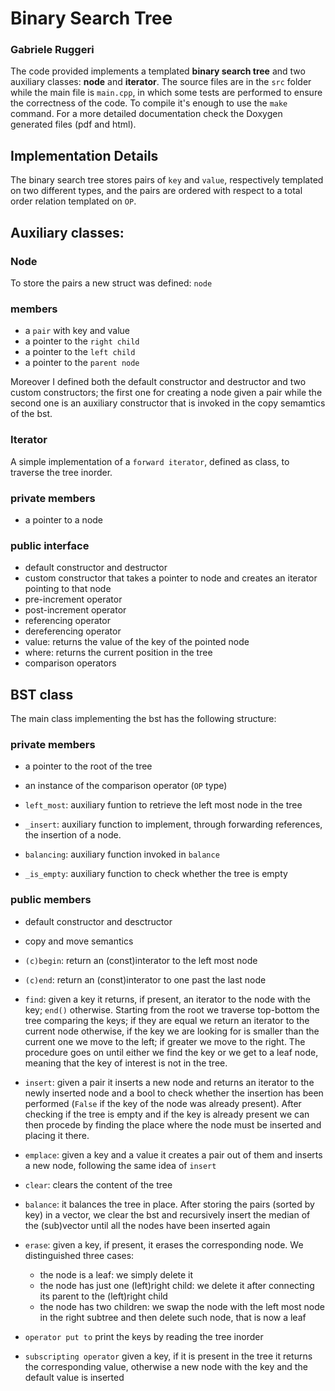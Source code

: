 # Binary Search Tree
### Gabriele Ruggeri

The code provided implements a templated **binary search tree** and two auxiliary classes: **node** and **iterator**. The source files are in the `src` folder while the main file is `main.cpp`, in which some tests are performed to ensure the correctness of the code. To compile it's enough to use the `make` command.
For a more detailed documentation check the Doxygen generated files (pdf and html). 

## Implementation Details
The binary search tree stores pairs of `key` and `value`, respectively templated on two different types, and the pairs are ordered with respect to a total order relation templated on `OP`.

## Auxiliary classes:

### Node
To store the pairs a new struct was defined: `node`
### members
- a `pair` with key and value
- a pointer to the `right child`
- a pointer to the `left child`
- a pointer to the `parent node`

Moreover I defined both the default constructor and destructor and two custom constructors; the first one for creating a node given a pair while the second one is an auxiliary constructor that is invoked in the copy semamtics of the bst. 

### Iterator
A simple implementation of a `forward iterator`, defined as class, to traverse the tree inorder.
### private members
- a pointer to a node
### public interface
- default constructor and destructor
- custom constructor that takes a pointer to node and creates an iterator pointing to that node
- pre-increment operator 
- post-increment operator 
- referencing operator 
- dereferencing operator 
- value: returns the value of the key of the pointed node 
- where: returns the current position in the tree
- comparison operators 

## BST class
The main class implementing the bst has the following structure:
### private members
- a pointer to the root of the tree
- an instance of the comparison operator (`OP` type)

- `left_most`: auxiliary funtion to retrieve the left most node in the tree
- `_insert`: auxiliary function to implement, through forwarding references, the insertion of a node.
- `balancing`: auxiliary function invoked in `balance`
- `_is_empty`: auxiliary function to check whether the tree is empty
### public members
- default constructor and desctructor
- copy and move semantics
- `(c)begin`: return an (const)interator to the left most node
- `(c)end`: return an (const)interator to one past the last node 
- `find`: given a key it returns, if present, an iterator to the node with the key; `end()` otherwise. Starting from the root we traverse top-bottom the tree comparing the keys; if they are equal we return an iterator to the current node otherwise, if the key we are looking for is smaller than the current one we move to the left; if greater we move to the right. The procedure goes on until either we find the key or we get to a leaf node, meaning that the key of interest is not in the tree.

- `insert`: given a pair it inserts a new node and returns an iterator to the newly inserted node and a bool to check whether the insertion has been performed (`False` if the key of the node was already present). After checking if the tree is empty and if the key is already present we can then procede by finding the place where the node must be inserted and placing it there.
- `emplace`: given a key and a value it creates a pair out of them and inserts a new node, following the same idea of `insert`
- `clear`: clears the content of the tree
- `balance`: it balances the tree in place. After storing the pairs (sorted by key) in a vector, we clear the bst and recursively insert the median of the (sub)vector until all the nodes have been inserted again
- `erase`: given a key, if present, it erases the corresponding node. We distinguished three cases:
  - the node is a leaf: we simply delete it
  - the node has just one (left)right child: we delete it after connecting its parent to the (left)right child
  - the node has two children: we swap the node with the left most node in the right subtree and then delete such node, that is now a leaf
- `operator put to` print the keys by reading the tree inorder
- `subscripting operator` given a key, if it is present in the tree it returns the corresponding value, otherwise a new node with the key and the default value is inserted
























 

